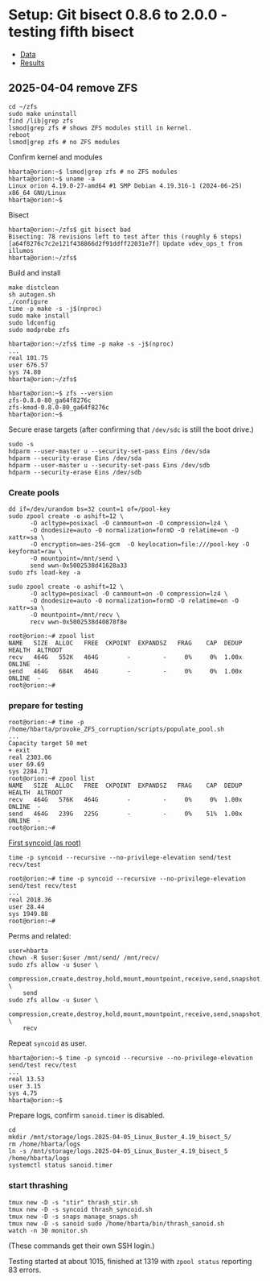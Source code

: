 # Setup: Git bisect 0.8.6 to 2.0.0 - testing fifth bisect

* [Data](./data.md)
* [Results](./results.md)

## 2025-04-04 remove ZFS

```text
cd ~/zfs
sudo make uninstall
find /lib|grep zfs
lsmod|grep zfs # shows ZFS modules still in kernel.
reboot
lsmod|grep zfs # no ZFS modules
```

Confirm kernel and modules

```text
hbarta@orion:~$ lsmod|grep zfs # no ZFS modules
hbarta@orion:~$ uname -a
Linux orion 4.19.0-27-amd64 #1 SMP Debian 4.19.316-1 (2024-06-25) x86_64 GNU/Linux
hbarta@orion:~$ 
```

Bisect

```text
hbarta@orion:~/zfs$ git bisect bad
Bisecting: 78 revisions left to test after this (roughly 6 steps)
[a64f8276c7c2e121f438866d2f91ddff22031e7f] Update vdev_ops_t from illumos
hbarta@orion:~/zfs$ 
```

Build and install

```text
make distclean
sh autogen.sh
./configure
time -p make -s -j$(nproc)
sudo make install
sudo ldconfig
sudo modprobe zfs
```

```text
hbarta@orion:~/zfs$ time -p make -s -j$(nproc)
...
real 101.75
user 676.57
sys 74.80
hbarta@orion:~/zfs$ 
```

```text
hbarta@orion:~$ zfs --version
zfs-0.8.0-80_ga64f8276c
zfs-kmod-0.8.0-80_ga64f8276c
hbarta@orion:~$ 
```

Secure erase targets (after confirming that `/dev/sdc` is still the boot drive.)

```text
sudo -s
hdparm --user-master u --security-set-pass Eins /dev/sda
hdparm --security-erase Eins /dev/sda
hdparm --user-master u --security-set-pass Eins /dev/sdb
hdparm --security-erase Eins /dev/sdb
```

### Create pools

```text
dd if=/dev/urandom bs=32 count=1 of=/pool-key 
sudo zpool create -o ashift=12 \
      -O acltype=posixacl -O canmount=on -O compression=lz4 \
      -O dnodesize=auto -O normalization=formD -O relatime=on -O xattr=sa \
      -O encryption=aes-256-gcm  -O keylocation=file:///pool-key -O keyformat=raw \
      -O mountpoint=/mnt/send \
      send wwn-0x5002538d41628a33
sudo zfs load-key -a

sudo zpool create -o ashift=12 \
      -O acltype=posixacl -O canmount=on -O compression=lz4 \
      -O dnodesize=auto -O normalization=formD -O relatime=on -O xattr=sa \
      -O mountpoint=/mnt/recv \
      recv wwn-0x5002538d40878f8e
```

```text
root@orion:~# zpool list
NAME   SIZE  ALLOC   FREE  CKPOINT  EXPANDSZ   FRAG    CAP  DEDUP    HEALTH  ALTROOT
recv   464G   552K   464G        -         -     0%     0%  1.00x    ONLINE  -
send   464G   684K   464G        -         -     0%     0%  1.00x    ONLINE  -
root@orion:~# 
```

### prepare for testing

```text
root@orion:~# time -p /home/hbarta/provoke_ZFS_corruption/scripts/populate_pool.sh
...
Capacity target 50 met
+ exit
real 2303.06
user 69.69
sys 2284.71
root@orion:~# zpool list
NAME   SIZE  ALLOC   FREE  CKPOINT  EXPANDSZ   FRAG    CAP  DEDUP    HEALTH  ALTROOT
recv   464G   576K   464G        -         -     0%     0%  1.00x    ONLINE  -
send   464G   239G   225G        -         -     0%    51%  1.00x    ONLINE  -
root@orion:~# 
```

[First syncoid (as root)](./data.md)

```text
time -p syncoid --recursive --no-privilege-elevation send/test recv/test
```

```text
root@orion:~# time -p syncoid --recursive --no-privilege-elevation send/test recv/test
...
real 2018.36
user 28.44
sys 1949.88
root@orion:~# 
```

Perms and related:

```text
user=hbarta
chown -R $user:$user /mnt/send/ /mnt/recv/
sudo zfs allow -u $user \
    compression,create,destroy,hold,mount,mountpoint,receive,send,snapshot,destroy,rollback \
    send
sudo zfs allow -u $user \
    compression,create,destroy,hold,mount,mountpoint,receive,send,snapshot,destroy,rollback \
    recv
```

Repeat `syncoid` as user.

```text
hbarta@orion:~$ time -p syncoid --recursive --no-privilege-elevation send/test recv/test
...
real 13.53
user 3.15
sys 4.75
hbarta@orion:~$ 
```

Prepare logs, confirm `sanoid.timer` is disabled.

```text
cd
mkdir /mnt/storage/logs.2025-04-05_Linux_Buster_4.19_bisect_5/
rm /home/hbarta/logs
ln -s /mnt/storage/logs.2025-04-05_Linux_Buster_4.19_bisect_5 /home/hbarta/logs
systemctl status sanoid.timer
```

### start thrashing

```text
tmux new -D -s "stir" thrash_stir.sh
tmux new -D -s syncoid thrash_syncoid.sh
tmux new -D -s snaps manage_snaps.sh
tmux new -D -s sanoid sudo /home/hbarta/bin/thrash_sanoid.sh
watch -n 30 monitor.sh
```

(These commands get their own SSH login.) 

Testing started at about 1015, finished at 1319 with `zpool status` reporting 83 errors.
